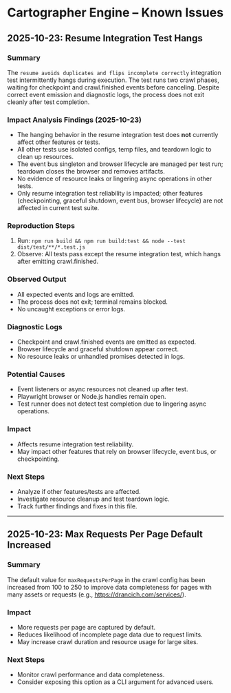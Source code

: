 # Cartographer Engine – Known Issues

## 2025-10-23: Resume Integration Test Hangs

### Summary
The `resume avoids duplicates and flips incomplete correctly` integration test intermittently hangs during execution. The test runs two crawl phases, waiting for checkpoint and crawl.finished events before canceling. Despite correct event emission and diagnostic logs, the process does not exit cleanly after test completion.

### Impact Analysis Findings (2025-10-23)

- The hanging behavior in the resume integration test does **not** currently affect other features or tests.
- All other tests use isolated configs, temp files, and teardown logic to clean up resources.
- The event bus singleton and browser lifecycle are managed per test run; teardown closes the browser and removes artifacts.
- No evidence of resource leaks or lingering async operations in other tests.
- Only resume integration test reliability is impacted; other features (checkpointing, graceful shutdown, event bus, browser lifecycle) are not affected in current test suite.

### Reproduction Steps
1. Run: `npm run build && npm run build:test && node --test dist/test/**/*.test.js`
2. Observe: All tests pass except the resume integration test, which hangs after emitting crawl.finished.

### Observed Output
- All expected events and logs are emitted.
- The process does not exit; terminal remains blocked.
- No uncaught exceptions or error logs.

### Diagnostic Logs
- Checkpoint and crawl.finished events are emitted as expected.
- Browser lifecycle and graceful shutdown appear correct.
- No resource leaks or unhandled promises detected in logs.

### Potential Causes
- Event listeners or async resources not cleaned up after test.
- Playwright browser or Node.js handles remain open.
- Test runner does not detect test completion due to lingering async operations.

### Impact
- Affects resume integration test reliability.
- May impact other features that rely on browser lifecycle, event bus, or checkpointing.

### Next Steps
- Analyze if other features/tests are affected.
- Investigate resource cleanup and test teardown logic.
- Track further findings and fixes in this file.

---

## 2025-10-23: Max Requests Per Page Default Increased

### Summary
The default value for `maxRequestsPerPage` in the crawl config has been increased from 100 to 250 to improve data completeness for pages with many assets or requests (e.g., https://drancich.com/services/).

### Impact
- More requests per page are captured by default.
- Reduces likelihood of incomplete page data due to request limits.
- May increase crawl duration and resource usage for large sites.

### Next Steps
- Monitor crawl performance and data completeness.
- Consider exposing this option as a CLI argument for advanced users.
